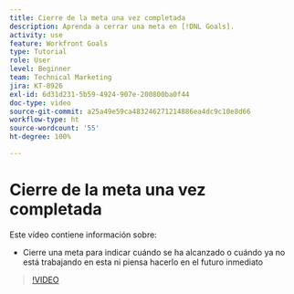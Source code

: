 ```yaml
---
title: Cierre de la meta una vez completada
description: Aprenda a cerrar una meta en [!DNL Goals].
activity: use
feature: Workfront Goals
type: Tutorial
role: User
level: Beginner
team: Technical Marketing
jira: KT-8926
exl-id: 6d31d231-5b59-4924-907e-200800ba0f44
doc-type: video
source-git-commit: a25a49e59ca483246271214886ea4dc9c10e8d66
workflow-type: ht
source-wordcount: '55'
ht-degree: 100%

---
```


# Cierre de la meta una vez completada

Este vídeo contiene información sobre:

* Cierre una meta para indicar cuándo se ha alcanzado o cuándo ya no está trabajando en esta ni piensa hacerlo en el futuro inmediato

>[!VIDEO](https://video.tv.adobe.com/v/335198/?quality=12&learn=on)
